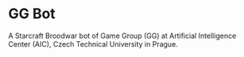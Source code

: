 # GG Bot
A Starcraft Broodwar bot of Game Group (GG) at Artificial Intelligence Center (AIC), Czech Technical University in Prague.
